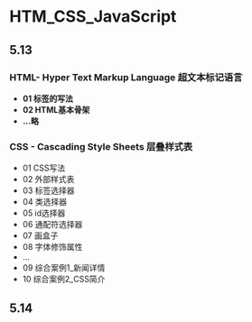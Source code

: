# HTM_CSS_JavaScript
## 5.13
### HTML- Hyper Text Markup Language 超文本标记语言
- **01 标签的写法**
- **02 HTML基本骨架**
- **...略**
  
### CSS - Cascading Style Sheets 层叠样式表
- 01 CSS写法
- 02 外部样式表
- 03 标签选择器
- 04 类选择器
- 05 id选择器
- 06 通配符选择器
- 07 画盒子
- 08 字体修饰属性
- ...
- 09 综合案例1_新闻详情
- 10 综合案例2_CSS简介

## 5.14